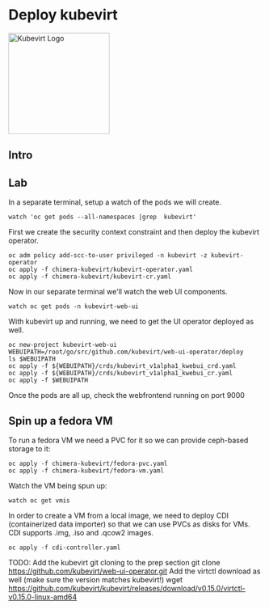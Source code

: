 # Deploy kubevirt 

<img src="https://kubevirt.io/user-guide/docs/latest/_images/KubeVirt_icon.png" alt="Kubevirt Logo" height="200px">

## Intro


## Lab

In a separate terminal, setup a watch of the pods we will create.
```
watch 'oc get pods --all-namespaces |grep  kubevirt'
```

First we create the security context constraint and then deploy the kubevirt operator.
```
oc adm policy add-scc-to-user privileged -n kubevirt -z kubevirt-operator
oc apply -f chimera-kubevirt/kubevirt-operator.yaml
oc apply -f chimera-kubevirt/kubevirt-cr.yaml
```

Now in our separate terminal we'll watch the web UI components.
```
watch oc get pods -n kubevirt-web-ui
```

With kubevirt up and running, we need to get the UI operator deployed as well.
```
oc new-project kubevirt-web-ui
WEBUIPATH=/root/go/src/github.com/kubevirt/web-ui-operator/deploy
ls $WEBUIPATH
oc apply -f ${WEBUIPATH}/crds/kubevirt_v1alpha1_kwebui_crd.yaml
oc apply -f ${WEBUIPATH}/crds/kubevirt_v1alpha1_kwebui_cr.yaml
oc apply -f $WEBUIPATH
```
Once the pods are all up, check the webfrontend running on port 9000

## Spin up a fedora VM

To run a fedora VM we need a PVC for it so we can provide ceph-based storage to it:
```
oc apply -f chimera-kubevirt/fedora-pvc.yaml
oc apply -f chimera-kubevirt/fedora-vm.yaml
```
Watch the VM being spun up:
```
watch oc get vmis
```


In order to create a VM from a local image, we need to deploy CDI (containerized data importer) so that we can use PVCs as disks for VMs.
CDI supports .img, .iso and .qcow2 images.

```
oc apply -f cdi-controller.yaml
```



TODO: Add the kubevirt git cloning to the prep section
      git clone https://github.com/kubevirt/web-ui-operator.git
      Add the virtctl download as well (make sure the version matches kubevirt!)
      wget https://github.com/kubevirt/kubevirt/releases/download/v0.15.0/virtctl-v0.15.0-linux-amd64
